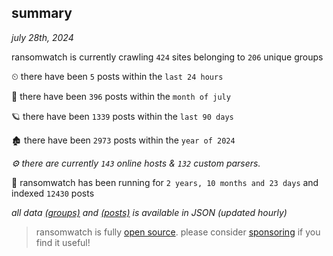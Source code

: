 
## summary
_july 28th, 2024_

ransomwatch is currently crawling `424` sites belonging to `206` unique groups

⏲ there have been `5` posts within the `last 24 hours`

🦈 there have been `396` posts within the `month of july`

🪐 there have been `1339` posts within the `last 90 days`

🏚 there have been `2973` posts within the `year of 2024`

_⚙️ there are currently `143` online hosts & `132` custom parsers._

🦕 ransomwatch has been running for `2 years, 10 months and 23 days` and indexed `12430` posts

_all data  [(groups)](http://ransomwhat.telemetry.ltd/groups) and [(posts)](http://ransomwhat.telemetry.ltd/posts) is available in JSON (updated hourly)_

> ransomwatch is fully [open source](https://github.com/joshhighet/ransomwatch#ransomwatch--). please consider [sponsoring](https://github.com/sponsors/joshhighet) if you find it useful!
